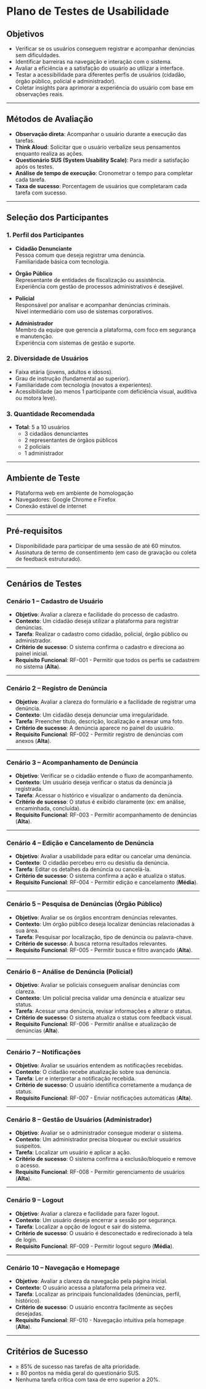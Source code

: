 # Plano de Testes de Usabilidade

##  Objetivos
- Verificar se os usuários conseguem registrar e acompanhar denúncias sem dificuldades.  
- Identificar barreiras na navegação e interação com o sistema.  
- Avaliar a eficiência e a satisfação do usuário ao utilizar a interface.  
- Testar a acessibilidade para diferentes perfis de usuários (cidadão, órgão público, policial e administrador).  
- Coletar insights para aprimorar a experiência do usuário com base em observações reais.  

---

##  Métodos de Avaliação
- **Observação direta**: Acompanhar o usuário durante a execução das tarefas.  
- **Think Aloud**: Solicitar que o usuário verbalize seus pensamentos enquanto realiza as ações.  
- **Questionário SUS (System Usability Scale)**: Para medir a satisfação após os testes.  
- **Análise de tempo de execução**: Cronometrar o tempo para completar cada tarefa.  
- **Taxa de sucesso**: Porcentagem de usuários que completaram cada tarefa com sucesso.  

---

##  Seleção dos Participantes

### 1. Perfil dos Participantes
- **Cidadão Denunciante**  
  Pessoa comum que deseja registrar uma denúncia.  
  Familiaridade básica com tecnologia.  

- **Órgão Público**  
  Representante de entidades de fiscalização ou assistência.  
  Experiência com gestão de processos administrativos é desejável.  

- **Policial**  
  Responsável por analisar e acompanhar denúncias criminais.  
  Nível intermediário com uso de sistemas corporativos.  

- **Administrador**  
  Membro da equipe que gerencia a plataforma, com foco em segurança e manutenção.  
  Experiência com sistemas de gestão e suporte.  

### 2. Diversidade de Usuários
- Faixa etária (jovens, adultos e idosos).  
- Grau de instrução (fundamental ao superior).  
- Familiaridade com tecnologia (novatos a experientes).  
- Acessibilidade (ao menos 1 participante com deficiência visual, auditiva ou motora leve).  

### 3. Quantidade Recomendada
- **Total**: 5 a 10 usuários  
  - 3 cidadãos denunciantes  
  - 2 representantes de órgãos públicos  
  - 2 policiais  
  - 1 administrador  

---

##  Ambiente de Teste
- Plataforma web em ambiente de homologação  
- Navegadores: Google Chrome e Firefox  
- Conexão estável de internet  

---

##  Pré-requisitos
- Disponibilidade para participar de uma sessão de até 60 minutos.  
- Assinatura de termo de consentimento (em caso de gravação ou coleta de feedback estruturado).  

---

##  Cenários de Testes

### Cenário 1 – Cadastro de Usuário
- **Objetivo**: Avaliar a clareza e facilidade do processo de cadastro.  
- **Contexto**: Um cidadão deseja utilizar a plataforma para registrar denúncias.  
- **Tarefa**: Realizar o cadastro como cidadão, policial, órgão público ou administrador.  
- **Critério de sucesso**: O sistema confirma o cadastro e direciona ao painel inicial.  
- **Requisito Funcional**: RF-001 - Permitir que todos os perfis se cadastrem no sistema (**Alta**).  

---

### Cenário 2 – Registro de Denúncia
- **Objetivo**: Avaliar a clareza do formulário e a facilidade de registrar uma denúncia.  
- **Contexto**: Um cidadão deseja denunciar uma irregularidade.  
- **Tarefa**: Preencher título, descrição, localização e anexar uma foto.  
- **Critério de sucesso**: A denúncia aparece no painel do usuário.  
- **Requisito Funcional**: RF-002 - Permitir registro de denúncias com anexos (**Alta**).  

---

### Cenário 3 – Acompanhamento de Denúncia
- **Objetivo**: Verificar se o cidadão entende o fluxo de acompanhamento.  
- **Contexto**: Um usuário deseja verificar o status da denúncia já registrada.  
- **Tarefa**: Acessar o histórico e visualizar o andamento da denúncia.  
- **Critério de sucesso**: O status é exibido claramente (ex: em análise, encaminhada, concluída).  
- **Requisito Funcional**: RF-003 - Permitir acompanhamento de denúncias (**Alta**).  

---

### Cenário 4 – Edição e Cancelamento de Denúncia
- **Objetivo**: Avaliar a usabilidade para editar ou cancelar uma denúncia.  
- **Contexto**: O cidadão percebeu erro ou desistiu da denúncia.  
- **Tarefa**: Editar os detalhes da denúncia ou cancelá-la.  
- **Critério de sucesso**: O sistema confirma a ação e atualiza o status.  
- **Requisito Funcional**: RF-004 - Permitir edição e cancelamento (**Média**).  

---

### Cenário 5 – Pesquisa de Denúncias (Órgão Público)
- **Objetivo**: Avaliar se os órgãos encontram denúncias relevantes.  
- **Contexto**: Um órgão público deseja localizar denúncias relacionadas à sua área.  
- **Tarefa**: Pesquisar por localização, tipo de denúncia ou palavra-chave.  
- **Critério de sucesso**: A busca retorna resultados relevantes.  
- **Requisito Funcional**: RF-005 - Permitir busca e filtro avançado (**Alta**).  

---

### Cenário 6 – Análise de Denúncia (Policial)
- **Objetivo**: Avaliar se policiais conseguem analisar denúncias com clareza.  
- **Contexto**: Um policial precisa validar uma denúncia e atualizar seu status.  
- **Tarefa**: Acessar uma denúncia, revisar informações e alterar o status.  
- **Critério de sucesso**: O sistema atualiza o status com feedback visual.  
- **Requisito Funcional**: RF-006 - Permitir análise e atualização de denúncias (**Alta**).  

---

### Cenário 7 – Notificações
- **Objetivo**: Avaliar se usuários entendem as notificações recebidas.  
- **Contexto**: O cidadão recebe atualização sobre sua denúncia.  
- **Tarefa**: Ler e interpretar a notificação recebida.  
- **Critério de sucesso**: O usuário identifica corretamente a mudança de status.  
- **Requisito Funcional**: RF-007 - Enviar notificações automáticas (**Alta**).  

---

### Cenário 8 – Gestão de Usuários (Administrador)
- **Objetivo**: Avaliar se o administrador consegue moderar o sistema.  
- **Contexto**: Um administrador precisa bloquear ou excluir usuários suspeitos.  
- **Tarefa**: Localizar um usuário e aplicar a ação.  
- **Critério de sucesso**: O sistema confirma a exclusão/bloqueio e remove o acesso.  
- **Requisito Funcional**: RF-008 - Permitir gerenciamento de usuários (**Alta**).  

---

### Cenário 9 – Logout
- **Objetivo**: Avaliar a clareza e facilidade para fazer logout.  
- **Contexto**: Um usuário deseja encerrar a sessão por segurança.  
- **Tarefa**: Localizar a opção de logout e sair do sistema.  
- **Critério de sucesso**: O usuário é desconectado e redirecionado à tela de login.  
- **Requisito Funcional**: RF-009 - Permitir logout seguro (**Média**).  

---

### Cenário 10 – Navegação e Homepage
- **Objetivo**: Avaliar a clareza da navegação pela página inicial.  
- **Contexto**: O usuário acessa a plataforma pela primeira vez.  
- **Tarefa**: Localizar as principais funcionalidades (denúncias, perfil, histórico).  
- **Critério de sucesso**: O usuário encontra facilmente as seções desejadas.  
- **Requisito Funcional**: RF-010 - Navegação intuitiva pela homepage (**Alta**).  

---

##  Critérios de Sucesso
- ≥ 85% de sucesso nas tarefas de alta prioridade.  
- ≥ 80 pontos na média geral do questionário SUS.  
- Nenhuma tarefa crítica com taxa de erro superior a 20%.  

